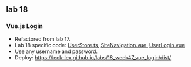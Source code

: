 ## lab 18

### Vue.js Login

- Refactored from lab 17.
- Lab 18 specific code: [UserStore.ts](./src/stores/UserStore.ts), [SiteNavigation.vue](./src/components/navigation/SiteNavigation.vue), [UserLogin.vue](./src/components/user/UserLogin.vue)
- Use any username and password.
- Deploy: https://leck-lex.github.io/labs/18_week47_vue_login/dist/